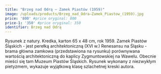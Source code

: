 ```yaml
---
title: "Brzeg nad Odrą – Zamek Piastów (1959)"
image: /uploads/products/Brzeg_nad_Odra–Zamek_Piastow_(1959).jpg
price: '800' #price oryginal: 800
price-1: '350' #price oryginal: 350
identifier: Brzeg nad Odrą
---
```


Rysunek z natury. Kredka, karton 65 x 48 cm, rok 1959. Zamek Piastów Śląskich - jest perełką architektoniczną (XVI w.) Renesansu na Śląsku - brama główna zamkowa (przedstawiona na rysunku) porównywana wartością architektoniczną do kaplicy Zygmuntowskiej na Wawelu. Obecnie mieści się tam Muzeum Piastów Śląskich. Rysunek wykonany z niezwykłym pietyzmem, wykazuje wyjątkową klasę szlachetnej kreski autora.